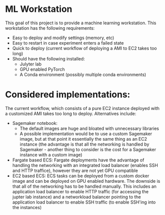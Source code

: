 
# ML Workstation

This goal of this project is to provide a machine learning workstation. This workstation has the following requirements: 
- Easy to deploy and modify settings (memory, etc)
- Easy to restart in case experiment enters a failed state
- Quick to deploy (current workflow of deploying a AMI to EC2 takes too long)
- Should have the following installed:  
    - Julyter lab 
    - GPU enabled PyTorch
    - A Conda environment (possibly multiple conda environments)

# Considered implementations: 
The current workflow, which consists of a pure EC2 instance deployed with a customized AMI takes too long to deploy. Alternatives include: 
- Sagemaker notebook: 
    - The default images are huge and bloated with unnecessary libraries
    - A possible implementation would be to use a custom Sagemaker image, but at that point it essentially the same thing as an EC2 instance (the advantage is that all the networking is handled by Sagemaker - another thing to consider is the cost for a Sagemaker instance with a custom image)
- Fargate based ECS: Fargate deployments have the advantage of handling the networking with an integrated load balancer (enables SSH and HTTP traffice), however they are not yet GPU compatible
- EC2 based ECS: ECS tasks can be deployed from a custom docker image and can be deployed on GPU enabled hardware. The downside is that all of the networking has to be handled manually. This includes an application load balancer to enable HTTP traffic (for accessing the jupter lab instance) and a networkload balancer pointing to the application load balancer to enable SSH traffic (to enable SSH'ing into the instances)


